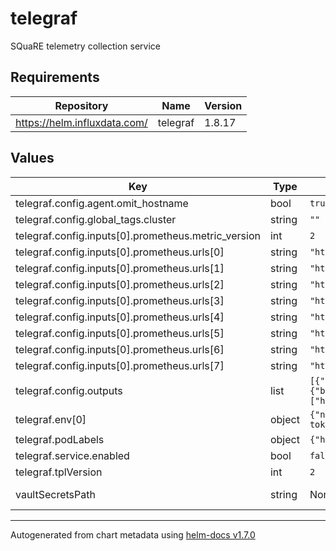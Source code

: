 # telegraf

SQuaRE telemetry collection service

## Requirements

| Repository | Name | Version |
|------------|------|---------|
| https://helm.influxdata.com/ | telegraf | 1.8.17 |

## Values

| Key | Type | Default | Description |
|-----|------|---------|-------------|
| telegraf.config.agent.omit_hostname | bool | `true` |  |
| telegraf.config.global_tags.cluster | string | `""` |  |
| telegraf.config.inputs[0].prometheus.metric_version | int | `2` |  |
| telegraf.config.inputs[0].prometheus.urls[0] | string | `"http://hub.nublado2:8081/metrics"` |  |
| telegraf.config.inputs[0].prometheus.urls[1] | string | `"http://cert-manager.cert-manager:9402/metrics"` |  |
| telegraf.config.inputs[0].prometheus.urls[2] | string | `"http://argocd-application-controller-metrics.argocd:8082/metrics"` |  |
| telegraf.config.inputs[0].prometheus.urls[3] | string | `"http://argocd-notifications-controller-metrics.argocd:9001/metrics"` |  |
| telegraf.config.inputs[0].prometheus.urls[4] | string | `"http://argocd-redis-metrics.argocd:9121/metrics"` |  |
| telegraf.config.inputs[0].prometheus.urls[5] | string | `"http://argocd-repo-server-metrics.argocd:8084/metrics"` |  |
| telegraf.config.inputs[0].prometheus.urls[6] | string | `"http://argocd-server-metrics.argocd:8083/metrics"` |  |
| telegraf.config.inputs[0].prometheus.urls[7] | string | `"http://ingress-nginx-controller-metrics.ingress-nginx:10254/metrics"` |  |
| telegraf.config.outputs | list | `[{"influxdb_v2":{"bucket":"monitoring","organization":"square","token":"$INFLUX_TOKEN","urls":["https://monitoring.lsst.codes"]}}]` | Telegraf default output destination. |
| telegraf.env[0] | object | `{"name":"INFLUX_TOKEN","valueFrom":{"secretKeyRef":{"key":"influx-token","name":"telegraf"}}}` | Token to communicate with Influx |
| telegraf.podLabels | object | `{"hub.jupyter.org/network-access-hub":"true"}` | Allow network access to JupyterHub pod. |
| telegraf.service.enabled | bool | `false` | Telegraf service. |
| telegraf.tplVersion | int | `2` |  |
| vaultSecretsPath | string | None, must be set | Path to the Vault secrets (`secret/k8s_operator/<hostname>/telegraf`) |

----------------------------------------------
Autogenerated from chart metadata using [helm-docs v1.7.0](https://github.com/norwoodj/helm-docs/releases/v1.7.0)

